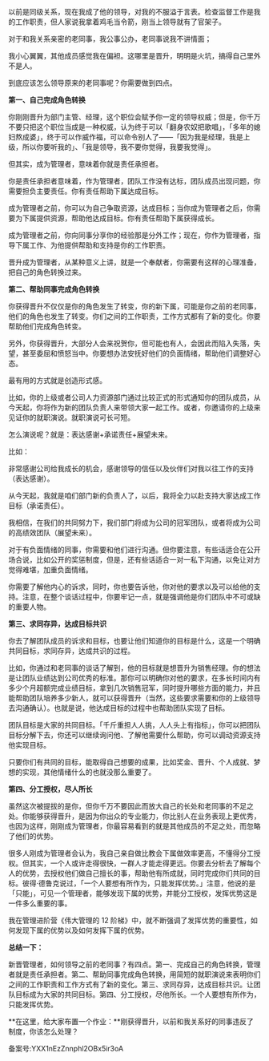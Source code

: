 以前是同级关系，现在我成了他的领导，对我的不服溢于言表。检查监督工作是我的工作职责，但人家说我拿着鸡毛当令箭，刚当上领导就有了官架子。

对于和我关系亲密的老同事，我公事公办，老同事说我不讲情面；

我小心翼翼，其他成员感觉我在偏袒。这哪里是晋升，明明是火坑，搞得自己里外不是人。

到底应该怎么领导原来的老同事呢？你需要做到四点。

**第一、自己完成角色转换**

你刚刚晋升为部门主管、经理，这个职位会赋予你一定的领导权威；但是，你千万不要只把这个职位当成是一种权威，认为终于可以「翻身农奴把歌唱」，「多年的媳妇熬成婆」，终于可以作威作福，可以命令别人了——「因为我是经理，我是上级，所以你要听我的」、「我是领导，我不要你觉得，我要我觉得」。

但其实，成为管理者，意味着你就是责任承担者。

你是责任承担者意味着，作为管理者，团队工作没有达标，团队成员出现问题，你需要担负主要责任。你有责任帮助下属达成目标。

成为管理者之前，你可以为自己争取资源，达成目标；当你成为管理者之后，你需要为下属提供资源，帮助他达成目标。你有责任帮助下属获得成长。

成为管理者之前，你向同事分享你的经验那是分外工作；现在，你作为管理者，指导下属工作、为他提供帮助和支持是你的工作职责。

晋升成为管理者，从某种意义上讲，就是一个奉献者，你需要有这样的心理准备，把自己的角色转换过来。

**第二、帮助同事完成角色转换**

你获得晋升不仅仅是你的角色发生了转变，你的新下属，可能是你之前的老同事，他们的角色也发生了转变。你们之间的工作职责，工作方式都有了新的变化。你要帮助他们完成角色转变。

另外，你获得晋升，大部分人会来祝贺你，但可能也有人，会因此而陷入失落，失望，甚至委屈和愤怒当中。你要想办法安抚好他们的负面情绪，帮助他们调整好心态。

最有用的方式就是创造形式感。

比如，你的上级或者公司人力资源部门通过比较正式的形式通知你的团队成员，从今天起，你将作为新的团队负责人来带领大家一起工作。或者，你邀请你的上级来见证你的就职演说。就职演说可长可短。

怎么演说呢？就是：表达感谢+承诺责任+展望未来。

比如：

非常感谢公司给我成长的机会，感谢领导的信任以及伙伴们对我以往工作的支持（表达感谢）。

从今天起，我就是咱们部门新的负责人了，以后，我将全力以赴支持大家达成工作目标（承诺责任）。

我相信，在我们的共同努力下，我们部门将成为公司的冠军团队，或者将成为公司的高绩效团队（展望未来）。

对于有负面情绪的同事，你需要和他们进行沟通。但你要注意，有些话适合在公开场合说，比如公开的奖惩制度，但是，还有些话适合一对一私下沟通，以免让对方觉得难堪，加重负面情绪。

你需要了解他内心的诉求，同时，你也要告诉他，你对他的要求以及可以给他的支持。注意，在整个谈话过程中，你要牢记一点，就是强调他是你们团队中不可或缺的重要人物。

**第三、求同存异，达成目标共识**

你去了解团队成员的诉求和目标，也要让他们知道你的目标是什么，这是一个明确共同目标，求同存异，达成共识的过程。

比如，你通过和老同事的谈话了解到，他的目标就是想晋升为销售经理。你的想法是让团队业绩达到公司优秀的标准。那你可以明确你对他的要求，在多长时间内有多少个月超额完成业绩目标，拿到几次销售冠军，同时提升哪些方面的能力，并且能帮助团队培养多少新人，就可以获得晋升（当然，这些要求需要和你的上级领导去沟通确认）。也就是说，他达成目标的过程中也帮助团队实现了目标。

团队目标是大家的共同目标。「千斤重担人人挑，人人头上有指标」，你可以把团队目标分解下去，你还可以继续询问他、了解他需要什么帮助，你可以调动资源支持他实现目标。

只要你们有共同的目标，能取得自己想要的成果，比如奖金、晋升、个人成就、梦想的实现，其他情绪什么的也就没那么重要了。

**第四、分工授权，尽人所长**

虽然这次被提拔的是你，但你千万不要因此而放大自己的长处和老同事的不足之处。你能够获得晋升，是因为你出众的专业能力，你比别人在业务表现上更优秀，也因为这样，刚刚成为管理者，你最容易看到的就是其他成员的不足之处，而忽略了他们的优势。

很多人刚成为管理者会认为，我自己亲自做比教会下属做效率更高，不懂得分工授权。但其实，一个人或许走得很快，一群人才能走得更远。你要去分析去了解每个人的优势，去授权他们做自己擅长的事，帮助他有所成就，同时完成你们共同的目标。彼得·德鲁克说过，「一个人要想有所作为，只能发挥优势。」注意，他说的是「只能」，可见一个管理者，能够发现下属的优势，并能分工授权，发挥优势这是一件多么重要的事。

我在管理进阶营《伟大管理的 12 阶梯》中，就不断强调了发挥优势的重要性，如何发现下属的优势以及如何发挥下属的优势。

**总结一下：**

新晋管理者，如何领导之前的老同事？有四点。第一、完成自己的角色转换，管理者就是责任承担者。第二、帮助同事完成角色转换，用简短的就职演说来表明你们之间的工作职责和工作方式有了新的变化。第三、求同存异，达成目标共识。让团队目标成为大家的共同目标。第四、分工授权，尽他所长。一个人要想有所作为，只能发挥优势。

**在这里，给大家布置一个作业：**刚获得晋升，以前和我关系好的同事违反了制度，你该怎么处理？

备案号:YXX1nEzZnnphl2OBx5ir3oA